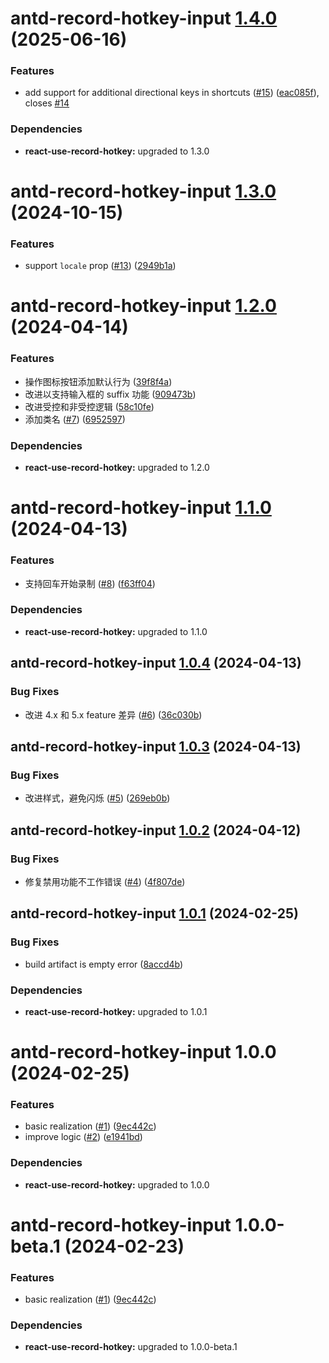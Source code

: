 # antd-record-hotkey-input [1.4.0](https://github.com/Wxh16144/react-record-hotkey/compare/antd-record-hotkey-input@1.3.0...antd-record-hotkey-input@1.4.0) (2025-06-16)

### Features

- add support for additional directional keys in shortcuts ([#15](https://github.com/Wxh16144/react-record-hotkey/issues/15)) ([eac085f](https://github.com/Wxh16144/react-record-hotkey/commit/eac085fa1fa45fa9aed7f007ae6dd00adbb545c5)), closes [#14](https://github.com/Wxh16144/react-record-hotkey/issues/14)

### Dependencies

- **react-use-record-hotkey:** upgraded to 1.3.0

# antd-record-hotkey-input [1.3.0](https://github.com/Wxh16144/react-record-hotkey/compare/antd-record-hotkey-input@1.2.0...antd-record-hotkey-input@1.3.0) (2024-10-15)

### Features

- support `locale` prop ([#13](https://github.com/Wxh16144/react-record-hotkey/issues/13)) ([2949b1a](https://github.com/Wxh16144/react-record-hotkey/commit/2949b1a1d9c6892f982e0070414579fb6f90df15))

# antd-record-hotkey-input [1.2.0](https://github.com/Wxh16144/react-record-hotkey/compare/antd-record-hotkey-input@1.1.0...antd-record-hotkey-input@1.2.0) (2024-04-14)

### Features

- 操作图标按钮添加默认行为 ([39f8f4a](https://github.com/Wxh16144/react-record-hotkey/commit/39f8f4aca499ad9eedf9808647a85e47577915db))
- 改进以支持输入框的 suffix 功能 ([909473b](https://github.com/Wxh16144/react-record-hotkey/commit/909473b529d261e8e740900d4579fa78f268c10f))
- 改进受控和非受控逻辑 ([58c10fe](https://github.com/Wxh16144/react-record-hotkey/commit/58c10fead9d911d7399005f7a74c205508d32837))
- 添加类名 ([#7](https://github.com/Wxh16144/react-record-hotkey/issues/7)) ([6952597](https://github.com/Wxh16144/react-record-hotkey/commit/6952597f301196d5639aed45afb9a1dbe66dd28d))

### Dependencies

- **react-use-record-hotkey:** upgraded to 1.2.0

# antd-record-hotkey-input [1.1.0](https://github.com/Wxh16144/react-record-hotkey/compare/antd-record-hotkey-input@1.0.4...antd-record-hotkey-input@1.1.0) (2024-04-13)

### Features

- 支持回车开始录制 ([#8](https://github.com/Wxh16144/react-record-hotkey/issues/8)) ([f63ff04](https://github.com/Wxh16144/react-record-hotkey/commit/f63ff0416a962cc2f5b9fb8a8912c587b4fc3bae))

### Dependencies

- **react-use-record-hotkey:** upgraded to 1.1.0

## antd-record-hotkey-input [1.0.4](https://github.com/Wxh16144/react-record-hotkey/compare/antd-record-hotkey-input@1.0.3...antd-record-hotkey-input@1.0.4) (2024-04-13)

### Bug Fixes

- 改进 4.x 和 5.x feature 差异 ([#6](https://github.com/Wxh16144/react-record-hotkey/issues/6)) ([36c030b](https://github.com/Wxh16144/react-record-hotkey/commit/36c030bc8ac9065232fccdd20505257faacf9ab5))

## antd-record-hotkey-input [1.0.3](https://github.com/Wxh16144/react-record-hotkey/compare/antd-record-hotkey-input@1.0.2...antd-record-hotkey-input@1.0.3) (2024-04-13)

### Bug Fixes

- 改进样式，避免闪烁 ([#5](https://github.com/Wxh16144/react-record-hotkey/issues/5)) ([269eb0b](https://github.com/Wxh16144/react-record-hotkey/commit/269eb0baa89e73d614b970add9af08423e562c50))

## antd-record-hotkey-input [1.0.2](https://github.com/Wxh16144/react-record-hotkey/compare/antd-record-hotkey-input@1.0.1...antd-record-hotkey-input@1.0.2) (2024-04-12)

### Bug Fixes

- 修复禁用功能不工作错误 ([#4](https://github.com/Wxh16144/react-record-hotkey/issues/4)) ([4f807de](https://github.com/Wxh16144/react-record-hotkey/commit/4f807dec5ec4aeb99fb4f8564c542cdf4a739236))

## antd-record-hotkey-input [1.0.1](https://github.com/Wxh16144/react-record-hotkey/compare/antd-record-hotkey-input@1.0.0...antd-record-hotkey-input@1.0.1) (2024-02-25)

### Bug Fixes

- build artifact is empty error ([8accd4b](https://github.com/Wxh16144/react-record-hotkey/commit/8accd4b2a8be2b3dd8999edbd609ef501bc78024))

### Dependencies

- **react-use-record-hotkey:** upgraded to 1.0.1

# antd-record-hotkey-input 1.0.0 (2024-02-25)

### Features

- basic realization ([#1](https://github.com/Wxh16144/react-record-hotkey/issues/1)) ([9ec442c](https://github.com/Wxh16144/react-record-hotkey/commit/9ec442c551990e36ae7ebe89d1f0ffb02c72121f))
- improve logic ([#2](https://github.com/Wxh16144/react-record-hotkey/issues/2)) ([e1941bd](https://github.com/Wxh16144/react-record-hotkey/commit/e1941bdb3f19e981bc8a73eb74b97df32a3bc942))

### Dependencies

- **react-use-record-hotkey:** upgraded to 1.0.0

# antd-record-hotkey-input 1.0.0-beta.1 (2024-02-23)

### Features

- basic realization ([#1](https://github.com/Wxh16144/react-record-hotkey/issues/1)) ([9ec442c](https://github.com/Wxh16144/react-record-hotkey/commit/9ec442c551990e36ae7ebe89d1f0ffb02c72121f))

### Dependencies

- **react-use-record-hotkey:** upgraded to 1.0.0-beta.1

